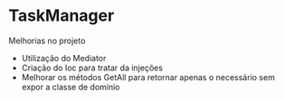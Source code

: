 # TaskManager

Melhorias no projeto
* Utilização do Mediator
* Criação do Ioc para tratar da injeções 
* Melhorar os métodos GetAll para retornar apenas o necessário sem expor a classe de domínio
